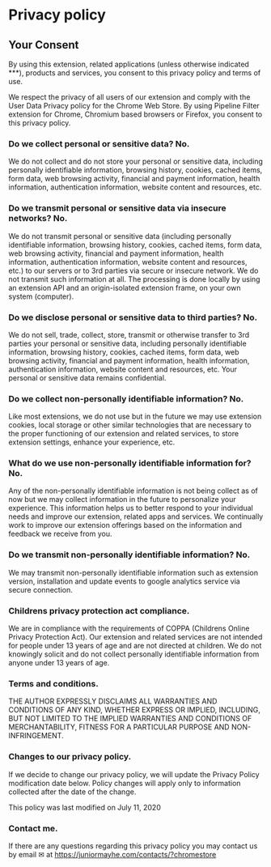 # Privacy policy

## Your Consent

By using this extension, related applications (unless otherwise indicated ***), products and services, you consent to this privacy policy and terms of use.

We respect the privacy of all users of our extension and comply with the User Data Privacy policy for the Chrome Web Store. By using Pipeline Filter extension for Chrome, Chromium based browsers or Firefox, you consent to this privacy policy.

### Do we collect personal or sensitive data? No.
We do not collect and do not store your personal or sensitive data, including personally identifiable information, browsing history, cookies, cached items, form data, web browsing activity, financial and payment information, health information, authentication information, website content and resources, etc.

### Do we transmit personal or sensitive data via insecure networks? No.
We do not transmit personal or sensitive data (including personally identifiable information, browsing history, cookies, cached items, form data, web browsing activity, financial and payment information, health information, authentication information, website content and resources, etc.) to our servers or to 3rd parties via secure or insecure network. We do not transmit such information at all. The processing is done locally by using an extension API and an origin-isolated extension frame, on your own system (computer).

### Do we disclose personal or sensitive data to third parties? No.
We do not sell, trade, collect, store, transmit or otherwise transfer to 3rd parties your personal or sensitive data, including personally identifiable information, browsing history, cookies, cached items, form data, web browsing activity, financial and payment information, health information, authentication information, website content and resources, etc. Your personal or sensitive data remains confidential.

### Do we collect non-personally identifiable information? No.
Like most extensions, we do not use but in the future we may use extension cookies, local storage or other similar technologies that are necessary to the proper functioning of our extension and related services, to store extension settings, enhance your experience, etc.

### What do we use non-personally identifiable information for? No.
Any of the non-personally identifiable information is not being collect as of now but we may collect information in the future to personalize your experience. This information helps us to better respond to your individual needs and improve our extension, related apps and services. We continually work to improve our extension offerings based on the information and feedback we receive from you.

### Do we transmit non-personally identifiable information? No.
We may transmit non-personally identifiable information such as extension version, installation and update events to google analytics service via secure connection.

### Childrens privacy protection act compliance.
We are in compliance with the requirements of COPPA (Childrens Online Privacy Protection Act). Our extension and related services are not intended for people under 13 years of age and are not directed at children. We do not knowingly solicit and do not collect personally identifiable information from anyone under 13 years of age.

### Terms and conditions.
THE AUTHOR EXPRESSLY DISCLAIMS ALL WARRANTIES AND CONDITIONS OF ANY KIND, WHETHER EXPRESS OR IMPLIED, INCLUDING, BUT NOT LIMITED TO THE IMPLIED WARRANTIES AND CONDITIONS OF MERCHANTABILITY, FITNESS FOR A PARTICULAR PURPOSE AND NON-INFRINGEMENT.

### Changes to our privacy policy.
If we decide to change our privacy policy, we will update the Privacy Policy modification date below. Policy changes will apply only to information collected after the date of the change.

This policy was last modified on July 11, 2020

### Contact me.
If there are any questions regarding this privacy policy you may contact us by email ✉ at https://juniormayhe.com/contacts/?chromestore
